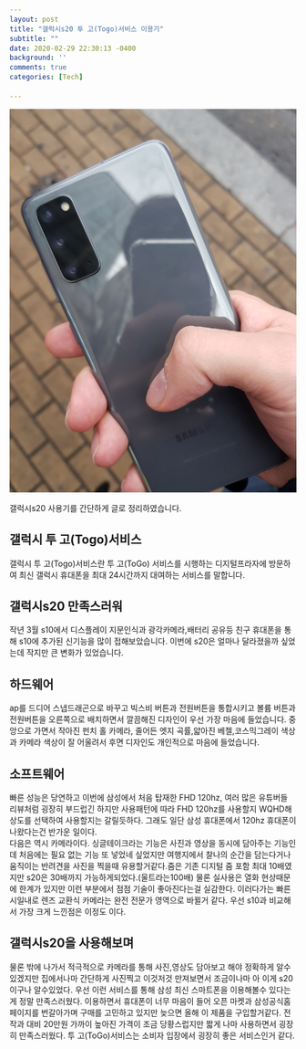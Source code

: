 ```yaml
---
layout: post
title: "갤럭시s20 투 고(Togo)서비스 이용기"
subtitle: ""
date: 2020-02-29 22:30:13 -0400
background: ''
comments: true
categories: [Tech]

---
```



<img src="https://raw.githubusercontent.com/taehoonoh/taehoonoh.github.io/master/img/posts/s20.jpg" width="700px">

갤럭시s20 사용기를 간단하게 글로 정리하였습니다.

## 갤럭시 투 고(Togo)서비스

갤럭시 투 고(Togo)서비스란 투 고(ToGo) 서비스를 
시행하는 디지털프라자에 방문하여 최신 갤럭시 
휴대폰을 최대 24시간까지 대여하는 서비스를
 말합니다.

## 갤럭시s20 만족스러워

 작년 3월 s10에서 디스플레이 지문인식과 광각카메라,배터리 공유등 친구 휴대폰을 통해 s10에 추가된 신기능을 많이 접해보았습니다. 이번에 s20은 얼마나 달라졌을까 싶었는데 작지만 큰 변화가 있었습니다. 

## 하드웨어

 ap를 드디어 스냅드래곤으로 바꾸고 빅스비 버튼과 전원버튼을 통합시키고 볼륨 버튼과 전원버튼을 오른쪽으로 배치하면서 깔끔해진 디자인이 우선 가장 마음에 들었습니다. 중앙으로 가면서 작아진 펀치 홀 카메라, 줄어든 엣지 곡률,얇아진 베젤,코스믹그레이 색상과 카메라 색상이 잘 어울려서 후면 디자인도 개인적으로 마음에 들었습니다.

## 소프트웨어

빠른 성능은 당연하고 이번에 삼성에서 처음 탑재한 FHD 120hz, 여러 많은 유튜버들 리뷰처럼 굉장히 부드럽긴 하지만 사용패턴에 따라 FHD 120hz를 사용할지 WQHD해상도를 선택하여 사용할지는 갈릴듯하다. 그래도 일단 삼성 휴대폰에서 120hz 휴대폰이 나왔다는건 반가운 일이다.   
다음은 역시 카메라이다. 싱글테이크라는 기능은 사진과 영상을 동시에 담아주는 기능인데 처음에는 필요 없는 기능 또 넣었네 싶었지만 여행지에서 찰나의 순간을 담는다거나 움직이는 반려견을 사진을 찍을때 유용할거같다.줌은 기존 디지털 줌 포함 최대 10배였지만 s20은 30배까지 가능하게되었다.(울트라는100배) 물론 실사용은 열화 현상때문에 한계가 있지만 이런 부분에서 점점 기술이 좋아진다는걸 실감한다. 이러다가는 빠른 시일내로 렌즈 교환식 카메라는 완전 전문가 영역으로 바뀔거 같다. 우선 s10과 비교해서 가장 크게 느낀점은 이정도 이다.

## 갤럭시s20을 사용해보며

물론 밖에 나가서 적극적으로 카메라를 통해 사진,영상도 담아보고 해야 정확하게 알수 
있겠지만 집에서나마 간단하게 사진찍고 이것저것 만져보면서 조금이나마 아 이게 
s20이구나 알수있었다. 우선 이런 서비스를 통해 삼성 최신 스마트폰을 이용해볼수 
있다는게 정말 만족스러웠다. 이용하면서 휴대폰이 너무 마음이 들어 오픈 마켓과 
삼성공식홈페이지를 번갈아가며 구매를 고민하고 있지만 늦으면 올해 이 제품을 
구입할거같다. 전작과 대비 20만원 가까이 높아진 가격이 조금 당황스럽지만 짧게 나마 
사용하면서 굉장히 만족스러웠다. 투 고(ToGo)서비스는 소비자 입장에서 굉장히 좋은 
서비스인거 같다.
